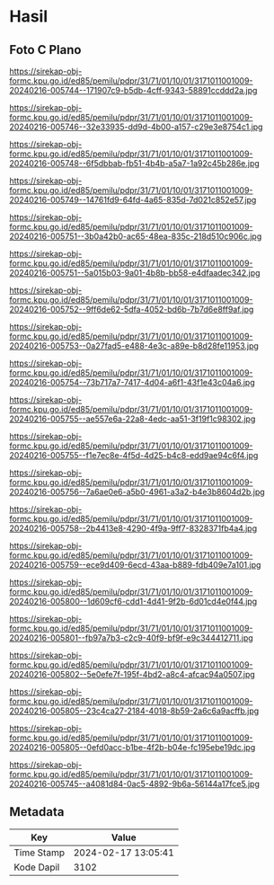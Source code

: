 # Hasil

## Foto C Plano

https://sirekap-obj-formc.kpu.go.id/ed85/pemilu/pdpr/31/71/01/10/01/3171011001009-20240216-005744--171907c9-b5db-4cff-9343-58891ccddd2a.jpg

https://sirekap-obj-formc.kpu.go.id/ed85/pemilu/pdpr/31/71/01/10/01/3171011001009-20240216-005746--32e33935-dd9d-4b00-a157-c29e3e8754c1.jpg

https://sirekap-obj-formc.kpu.go.id/ed85/pemilu/pdpr/31/71/01/10/01/3171011001009-20240216-005748--6f5dbbab-fb51-4b4b-a5a7-1a92c45b286e.jpg

https://sirekap-obj-formc.kpu.go.id/ed85/pemilu/pdpr/31/71/01/10/01/3171011001009-20240216-005749--14761fd9-64fd-4a65-835d-7d021c852e57.jpg

https://sirekap-obj-formc.kpu.go.id/ed85/pemilu/pdpr/31/71/01/10/01/3171011001009-20240216-005751--3b0a42b0-ac65-48ea-835c-218d510c906c.jpg

https://sirekap-obj-formc.kpu.go.id/ed85/pemilu/pdpr/31/71/01/10/01/3171011001009-20240216-005751--5a015b03-9a01-4b8b-bb58-e4dfaadec342.jpg

https://sirekap-obj-formc.kpu.go.id/ed85/pemilu/pdpr/31/71/01/10/01/3171011001009-20240216-005752--9ff6de62-5dfa-4052-bd6b-7b7d6e8ff9af.jpg

https://sirekap-obj-formc.kpu.go.id/ed85/pemilu/pdpr/31/71/01/10/01/3171011001009-20240216-005753--0a27fad5-e488-4e3c-a89e-b8d28fe11953.jpg

https://sirekap-obj-formc.kpu.go.id/ed85/pemilu/pdpr/31/71/01/10/01/3171011001009-20240216-005754--73b717a7-7417-4d04-a6f1-43f1e43c04a6.jpg

https://sirekap-obj-formc.kpu.go.id/ed85/pemilu/pdpr/31/71/01/10/01/3171011001009-20240216-005755--ae557e6a-22a8-4edc-aa51-3f19f1c98302.jpg

https://sirekap-obj-formc.kpu.go.id/ed85/pemilu/pdpr/31/71/01/10/01/3171011001009-20240216-005755--f1e7ec8e-4f5d-4d25-b4c8-edd9ae94c6f4.jpg

https://sirekap-obj-formc.kpu.go.id/ed85/pemilu/pdpr/31/71/01/10/01/3171011001009-20240216-005756--7a6ae0e6-a5b0-4961-a3a2-b4e3b8604d2b.jpg

https://sirekap-obj-formc.kpu.go.id/ed85/pemilu/pdpr/31/71/01/10/01/3171011001009-20240216-005758--2b4413e8-4290-4f9a-9ff7-8328371fb4a4.jpg

https://sirekap-obj-formc.kpu.go.id/ed85/pemilu/pdpr/31/71/01/10/01/3171011001009-20240216-005759--ece9d409-6ecd-43aa-b889-fdb409e7a101.jpg

https://sirekap-obj-formc.kpu.go.id/ed85/pemilu/pdpr/31/71/01/10/01/3171011001009-20240216-005800--1d609cf6-cdd1-4d41-9f2b-6d01cd4e0f44.jpg

https://sirekap-obj-formc.kpu.go.id/ed85/pemilu/pdpr/31/71/01/10/01/3171011001009-20240216-005801--fb97a7b3-c2c9-40f9-bf9f-e9c344412711.jpg

https://sirekap-obj-formc.kpu.go.id/ed85/pemilu/pdpr/31/71/01/10/01/3171011001009-20240216-005802--5e0efe7f-195f-4bd2-a8c4-afcac94a0507.jpg

https://sirekap-obj-formc.kpu.go.id/ed85/pemilu/pdpr/31/71/01/10/01/3171011001009-20240216-005805--23c4ca27-2184-4018-8b59-2a6c6a9acffb.jpg

https://sirekap-obj-formc.kpu.go.id/ed85/pemilu/pdpr/31/71/01/10/01/3171011001009-20240216-005805--0efd0acc-b1be-4f2b-b04e-fc195ebe19dc.jpg

https://sirekap-obj-formc.kpu.go.id/ed85/pemilu/pdpr/31/71/01/10/01/3171011001009-20240216-005745--a4081d84-0ac5-4892-9b6a-56144a17fce5.jpg


## Metadata

| Key        | Value               |
| ---------- | ------------------- |
| Time Stamp | 2024-02-17 13:05:41 |
| Kode Dapil | 3102                |



